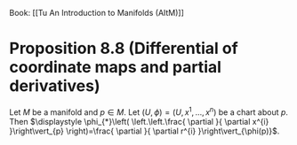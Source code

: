 Book: [[Tu An Introduction to Manifolds (AItM)]]
# Proposition 8.8 (Differential of coordinate maps and partial derivatives)
Let $M$ be a manifold and $p\in M$.
Let $(U,\phi)=(U,x^{1},\dots,x^{n})$ be a chart about $p$.
Then $\displaystyle \phi_{*}\left( \left.\left.\frac{ \partial }{ \partial x^{i} }\right\vert_{p} \right)=\frac{ \partial }{ \partial r^{i} }\right\vert_{\phi(p)}$.